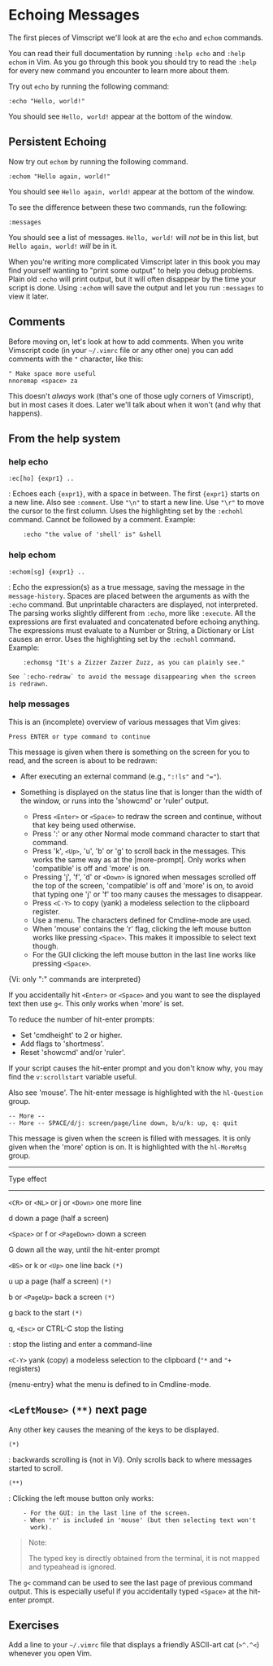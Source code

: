 Echoing Messages
================

The first pieces of Vimscript we'll look at are the `echo` and `echom` commands.

You can read their full documentation by running `:help echo` and `:help echom`
in Vim.  As you go through this book you should try to read the `:help` for
every new command you encounter to learn more about them.

Try out `echo` by running the following command:

    :echo "Hello, world!"

You should see `Hello, world!` appear at the bottom of the window.

Persistent Echoing
------------------

Now try out `echom` by running the following command.

    :echom "Hello again, world!"

You should see `Hello again, world!` appear at the bottom of the window.

To see the difference between these two commands, run the following:

    :messages

You should see a list of messages.  `Hello, world!` will *not* be in this list,
but `Hello again, world!` *will* be in it.

When you're writing more complicated Vimscript later in this book you may find
yourself wanting to "print some output" to help you debug problems.  Plain old
`:echo` will print output, but it will often disappear by the time your script
is done.  Using `:echom` will save the output and let you run `:messages` to
view it later.

Comments
--------

Before moving on, let's look at how to add comments.  When you write Vimscript
code (in your `~/.vimrc` file or any other one) you can add comments with the
`"` character, like this:

    " Make space more useful
    nnoremap <space> za

This doesn't *always* work (that's one of those ugly corners of Vimscript), but
in most cases it does.  Later we'll talk about when it won't (and why that
happens).

From the help system
--------------------

### help echo

`:ec[ho] {expr1} ..`

:   Echoes each `{expr1}`, with a space in between.  The first `{expr1}`
    starts on a new line.  Also see `:comment`.  Use `"\n"` to start a
    new line.  Use `"\r"` to move the cursor to the first column.  Uses
    the highlighting set by the `:echohl` command.  Cannot be followed
    by a comment.  Example:

        :echo "the value of 'shell' is" &shell

### help echom

`:echom[sg] {expr1} ..`

:   Echo the expression(s) as a true message, saving the message in the
    `message-history`.  Spaces are placed between the arguments as with
    the `:echo` command.  But unprintable characters are displayed, not
    interpreted.  The parsing works slightly different from `:echo`,
    more like `:execute`.  All the expressions are first evaluated and
    concatenated before echoing anything.  The expressions must evaluate
    to a Number or String, a Dictionary or List causes an error.  Uses
    the highlighting set by the `:echohl` command.  Example:

		:echomsg "It's a Zizzer Zazzer Zuzz, as you can plainly see."

    See `:echo-redraw` to avoid the message disappearing when the screen
    is redrawn.

### help messages

This is an (incomplete) overview of various messages that Vim gives:

    Press ENTER or type command to continue

This message is given when there is something on the screen for you to
read, and the screen is about to be redrawn:

- After executing an external command (e.g., `":!ls"` and `"="`).
- Something is displayed on the status line that is longer than the
  width of the window, or runs into the 'showcmd' or 'ruler' output.

  * Press `<Enter>` or `<Space>` to redraw the screen and continue,
    without that key being used otherwise.
  * Press ':' or any other Normal mode command character to start that
    command.
  * Press 'k', `<Up>`, 'u', 'b' or 'g' to scroll back in the messages.
    This works the same way as at the |more-prompt|.  Only works when
    'compatible' is off and 'more' is on.
  * Pressing 'j', 'f', 'd' or `<Down>` is ignored when messages scrolled
    off the top of the screen, 'compatible' is off and 'more' is on, to
    avoid that typing one 'j' or 'f' too many causes the messages to
    disappear.
  * Press `<C-Y>` to copy (yank) a modeless selection to the clipboard
    register.
  * Use a menu.  The characters defined for Cmdline-mode are used.
  * When 'mouse' contains the 'r' flag, clicking the left mouse button
    works like pressing `<Space>`.  This makes it impossible to select
    text though.
  * For the GUI clicking the left mouse button in the last line works
    like pressing `<Space>`.

{Vi: only ":" commands are interpreted}

If you accidentally hit `<Enter>` or `<Space>` and you want to see the
displayed text then use `g<`.  This only works when 'more' is set.

To reduce the number of hit-enter prompts:
- Set 'cmdheight' to 2 or higher.
- Add flags to 'shortmess'.
- Reset 'showcmd' and/or 'ruler'.

If your script causes the hit-enter prompt and you don't know why, you
may find the `v:scrollstart` variable useful.

Also see 'mouse'.  The hit-enter message is highlighted with the
`hl-Question` group.

    -- More --
    -- More -- SPACE/d/j: screen/page/line down, b/u/k: up, q: quit

This message is given when the screen is filled with messages.  It is only
given when the 'more' option is on.  It is highlighted with the `hl-MoreMsg`
group.

------------------------------------------------------------
Type                                effect
---------------------------------   ------------------------
`<CR>` or `<NL>` or j or `<Down>`	one more line

d					                down a page (half a screen)

`<Space>` or f or `<PageDown>`		down a screen

G					                down all the way, until
                                    the hit-enter prompt

`<BS>` or k or `<Up>`			    one line back `(*)`

u					                up a page (half a screen) `(*)`

b or `<PageUp>`			            back a screen `(*)`

g					                back to the start `(*)`

q, `<Esc>` or CTRL-C			    stop the listing

:					                stop the listing and enter
                                    a command-line
                                    
`<C-Y>`				                yank (copy) a modeless selection
                                    to the clipboard (`"*` and
                                    `"+` registers)

{menu-entry}			            what the menu is defined to in
                                    Cmdline-mode.

`<LeftMouse>` `(**)`                next page
-------------------------------------------------------------

Any other key causes the meaning of the keys to be displayed.

`(*)`

:   backwards scrolling is {not in Vi}.  Only scrolls back to where
    messages started to scroll.
    
`(**)`

:   Clicking the left mouse button only works:
        
        - For the GUI: in the last line of the screen.
        - When 'r' is included in 'mouse' (but then selecting text won't
          work).

> Note:
>
> The typed key is directly obtained from the terminal, it is not mapped
> and typeahead is ignored.

The `g<` command can be used to see the last page of previous command output.
This is especially useful if you accidentally typed `<Space>` at the hit-enter
prompt.

Exercises
---------

Add a line to your `~/.vimrc` file that displays a friendly ASCII-art cat
(`>^.^<`) whenever you open Vim.
